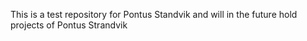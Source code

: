 This is a test repository for Pontus Standvik and will in the future hold projects of Pontus Strandvik
